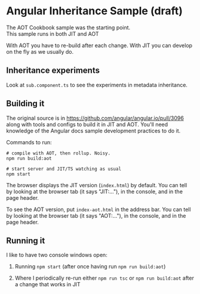 # Angular Inheritance Sample (draft)

The AOT Cookbook sample was the starting point.  
This sample runs in both JIT and AOT

With AOT you have to re-build after each change.
With JIT you can develop on the fly as we usually do.

## Inheritance experiments
Look at `sub.component.ts` to see the experiments in metadata inheritance.


## Building it

The original source is in https://github.com/angular/angular.io/pull/3096 along with 
tools and configs to build it in JIT and AOT.
You'll need knowledge of the Angular docs sample development practices to do it.

Commands to run:

```
# compile with AOT, then rollup. Noisy.
npm run build:aot

# start server and JIT/TS watching as usual
npm start
```
The browser displays the JIT version (`index.html`) by default.
You can tell by looking at the browser tab (it says "JIT:..."), in the console, and in the page header.

To see the AOT version, put `index-aot.html` in the address bar.
You can tell by looking at the browser tab (it says "AOT:..."), in the console, and in the page header.

## Running it

I like to have two console windows open:

1. Running `npm start` (after once having run `npm run build:aot`)

1. Where I periodically re-run either `npm run tsc` or `npm run build:aot` after a change that works in JIT
